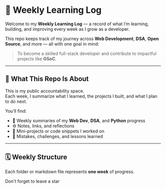 # 📘 Weekly Learning Log

Welcome to my **Weekly Learning Log** — a record of what I’m learning, building, and improving every week as I grow as a developer.  

This repo keeps track of my journey across **Web Development**, **DSA**, **Open Source**, and more — all with one goal in mind:  
> To become a skilled full-stack developer and contribute to impactful projects like **GSoC**.

---

## 🧠 What This Repo Is About

This is my public accountability space.  
Each week, I summarize what I learned, the projects I built, and what I plan to do next.

You’ll find:
- 🧩 Weekly summaries of my **Web Dev**, **DSA**, and **Python** progress  
- ⚙️ Notes, links, and reflections  
- 🚀 Mini-projects or code snippets I worked on  
- 💭 Mistakes, challenges, and lessons learned  

---

## 🗓️ Weekly Structure

Each folder or markdown file represents **one week** of progress.

Don't forget to leave a star
